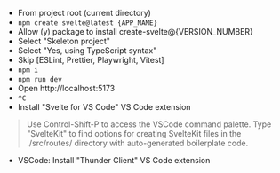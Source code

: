 - From project root (current directory)
- `npm create svelte@latest {APP_NAME}`
- Allow (y) package to install create-svelte@{VERSION_NUMBER}
- Select "Skeleton project"
- Select "Yes, using TypeScript syntax"
- Skip [ESLint, Prettier, Playwright, Vitest]
- `npm i`
- `npm run dev`
- Open http://localhost:5173
- `^C`
- Install "Svelte for VS Code" VS Code extension
> Use Control-Shift-P to access the VSCode command palette.
> Type "SvelteKit" to find options for creating SvelteKit files in the ./src/routes/ directory with auto-generated boilerplate code.
- VSCode: Install "Thunder Client" VS Code extension